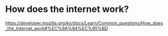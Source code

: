# How does the internet work?
https://developer.mozilla.org/ko/docs/Learn/Common_questions/How_does_the_Internet_work#%EC%9A%94%EC%95%BD